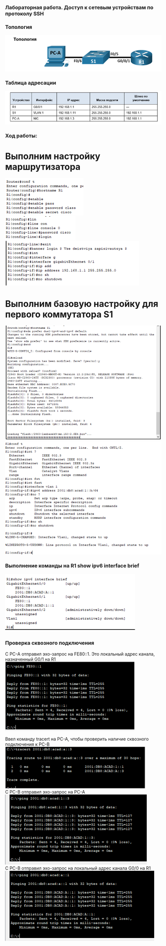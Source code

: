 ### Лабораторная работа. Доступ к сетевым устройствам по протоколу SSH

### Топология
![](https://github.com/Chausy/DZ/blob/94938b8ebf577308a8f2c5fe566e13cd6a84ac2c/5lab%20screen/%D1%82%D0%BE%D0%BF%D0%BE%D0%BB%D0%BE%D0%B3%D0%B8%D1%8F.PNG)

### Таблица адресации
![](https://github.com/Chausy/DZ/blob/94938b8ebf577308a8f2c5fe566e13cd6a84ac2c/5lab%20screen/%D0%A2%D0%B0%D0%B1%D0%BB%D0%B8%D1%86%D0%B0%20%D0%B0%D0%B4%D1%80%D0%B5%D1%81%D0%B0%D1%86%D0%B8%D0%B8.PNG)  


### Ход работы:  
# Выполним  настройку маршрутизатора  
![](https://github.com/Chausy/DZ/blob/94938b8ebf577308a8f2c5fe566e13cd6a84ac2c/5lab%20screen/%D0%BF%D0%B0%D1%80%D0%BE%D0%BB%D0%B8%20R1%20(1).PNG)  
![](https://github.com/Chausy/DZ/blob/94938b8ebf577308a8f2c5fe566e13cd6a84ac2c/5lab%20screen/%D0%BF%D0%B0%D1%80%D0%BE%D0%BB%D0%B8%20R1%20(2).PNG)  
![](https://github.com/Chausy/DZ/blob/94938b8ebf577308a8f2c5fe566e13cd6a84ac2c/5lab%20screen/%D0%BF%D0%BE%D0%B4%D0%BD%D1%8F%D0%BB%20%D0%B8%D0%BD%D1%82%D0%B5%D1%80%D1%84%D0%B5%D0%B9%D1%81%20R1.PNG)  





# Выполним базовую настройку для первого коммутатора S1
![](https://github.com/Chausy/DZ/blob/2affe29a1fdd636d560d06ad9918cb96c648e5fc/4lab%20screens/%D0%B2%D0%BA%D0%BB%D1%8E%D1%87%D0%B5%D0%BD%D0%B8%D0%B5%20%D0%BD%D0%B0%20%D0%BA%D0%BE%D0%BC%D0%BC%D1%83%D1%82%D0%B0%D1%82%D0%BE%D1%80%D0%B5%20ipv6.PNG)  
![](https://github.com/Chausy/DZ/blob/48bb34987974569d48a96facbe860451de470259/4lab%20screens/%D0%BD%D0%B0%D1%81%D1%82%D1%80%D0%BE%D0%B9%D0%BA%D0%B0%20S1%20ipv6.PNG)
  
### Выполнение команды на R1 show ipv6 interface brief  
![](https://github.com/Chausy/DZ/blob/2affe29a1fdd636d560d06ad9918cb96c648e5fc/4lab%20screens/show%20ipv6%20interface%20brief.PNG)  


### Проверка сквозного подключения  
С PC-A отправил эхо-запрос на FE80::1. Это локальный адрес канала, назначенный G0/1 на R1  
![](https://github.com/Chausy/DZ/blob/2affe29a1fdd636d560d06ad9918cb96c648e5fc/4lab%20screens/PING%20c%20PC-A%20%D0%BD%D0%B0%20%D1%88%D0%BB%D1%8E%D0%B7%20%D0%BF%D0%BE%20%D1%83%D0%BC%D0%BE%D0%BB%D1%87%D0%B0%D0%BD%D0%B8%D1%8EPNG.PNG)  

Ввел команду tracert на PC-A, чтобы проверить наличие сквозного подключения к PC-B  
![](https://github.com/Chausy/DZ/blob/2affe29a1fdd636d560d06ad9918cb96c648e5fc/4lab%20screens/tracert.PNG)  
С PC-B отправил эхо-запрос на PC-A  
![](https://github.com/Chausy/DZ/blob/2affe29a1fdd636d560d06ad9918cb96c648e5fc/4lab%20screens/ping%20PC-A%20%D0%BD%D0%B0%20PC-B.PNG)  
С PC-B отправил эхо-запрос на локальный адрес канала G0/0 на R1  
![](https://github.com/Chausy/DZ/blob/2affe29a1fdd636d560d06ad9918cb96c648e5fc/4lab%20screens/ping%20PC-B%20%D0%BD%D0%B0%20G00.PNG)  















